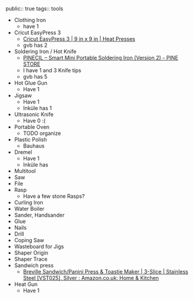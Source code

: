 public:: true
tags:: tools

- Clothing Iron
	- have 1
- Cricut EasyPress 3
	- [Cricut EasyPress 3 | 9 in x 9 in | Heat Presses](https://cricut.com/en-us/heat-presses/cricut-easypress/easypress-9x9/cricut-easypress-3---9-in-x-9-in/2009144.html)
	- gvb has 2
- Soldering Iron / Hot Knife
	- [PINECIL – Smart Mini Portable Soldering Iron (Version 2) - PINE STORE](https://pine64.com/product/pinecil-smart-mini-portable-soldering-iron/)
	- I have 1 and 3 Knife tips
	- gvb has 5
- Hot Glue Gun
	- Have 1
- Jigsaw
	- Have 1
	- Inküle has 1
- Ultrasonic Knife
	- Have 0 :(
- Portable Oven
	- TODO organize
- Plastic Polish
	- Bauhaus
- Dremel
	- Have 1
	- Inküle has
- Multitool
- Saw
- File
- Rasp
	- Have a few stone Rasps?
- Curling Iron
- Water Boiler
- Sander, Handsander
- Glue
- Nails
- Drill
- Coping Saw
- Wasteboard for Jigs
- Shaper Origin
- Shaper Trace
- Sandwich press
	- [Breville Sandwich/Panini Press &amp; Toastie Maker | 3-Slice | Stainless Steel [VST025], Silver : Amazon.co.uk: Home &amp; Kitchen](https://www.amazon.co.uk/Breville-VST025-Sandwich-Press-Stainless/dp/B0048EJQBS)
- Heat Gun
	- Have 1